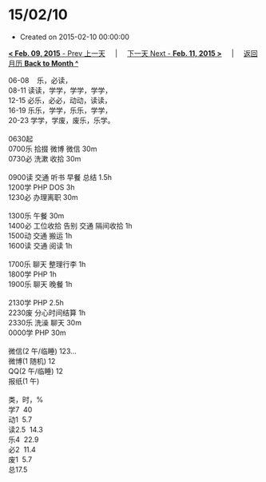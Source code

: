 # 15/02/10

- Created on 2015-02-10 00:00:00

[**< Feb. 09, 2015** - Prev 上一天](/lifelogs/2015/02/d09.md) &nbsp; &nbsp; | &nbsp; &nbsp; [下一天 Next - **Feb. 11, 2015 >**](/lifelogs/2015/02/d11.md) &nbsp; &nbsp; |  &nbsp; &nbsp; [返回月历 **Back to Month ^**](/lifelogs/2015/02/index.md)
<br/><div>06-08    乐，必读，<br/>08-11 读读，学学，学学，学学，<br/>12-15 必乐，必必，动动，读读，<br/>16-19 乐乐，学学，乐乐，学学，<br/>20-23 学学，学废，废乐，乐学。<div><br/></div>0630起<br/>0700乐 拾掇 微博 微信 30m<br/>0730必 洗漱 收拾 30m<div><br/></div>0900读 交通 听书 早餐 总结 1.5h<br/>1200学 PHP DOS 3h<br/>1230必 办理离职 30m<div><br/></div>1300乐 午餐 30m<br/>1400必 工位收拾 告别 交通 隔间收拾 1h<br/>1500动 交通 搬运 1h<br/>1600读 交通 阅读 1h<div><br/></div>1700乐 聊天 整理行李 1h<br/>1800学 PHP 1h<br/>1900乐 聊天 晚餐 1h<div><br/></div>2130学 PHP 2.5h<br/>2230废 分心时间结算 1h<br/>2330乐 洗澡 聊天 30m<br/>0000学 PHP 30m<div><br/></div><div><div>微信(2 午/临睡) 123…</div>微博(1 随机) 12<br/>QQ(2 午/临睡) 12<br/>报纸(1 午) <div><br/></div>类，时，%</div>学7  40<br/>动1  5.7</div><div><div>读2.5  14.3</div>乐4  22.9<br/>必2  11.4<br/>废1  5.7<br/>总17.5</div>
